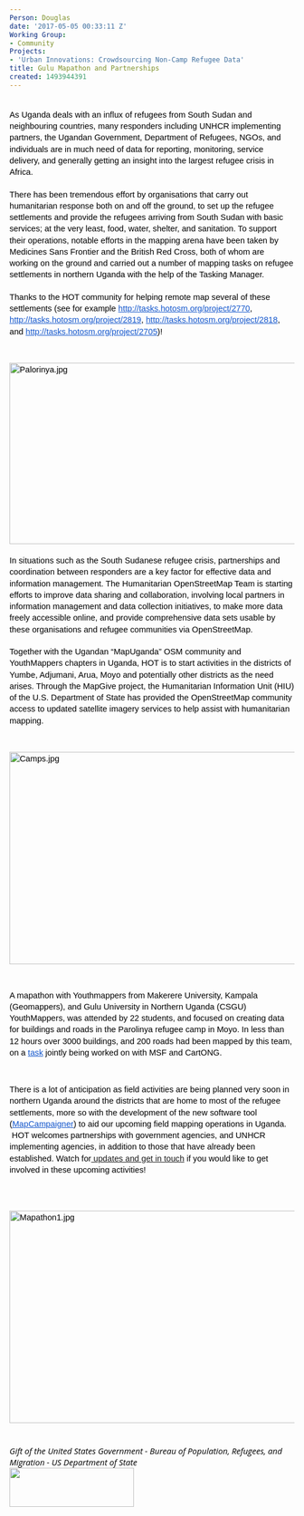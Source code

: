 ```yaml
---
Person: Douglas
date: '2017-05-05 00:33:11 Z'
Working Group:
- Community
Projects:
- 'Urban Innovations: Crowdsourcing Non-Camp Refugee Data'
title: Gulu Mapathon and Partnerships
created: 1493944391
---
```

<p style="line-height: 1.38; margin-top: 0pt; margin-bottom: 0pt;" dir="ltr"><span style="font-size: 11pt; font-family: Arial; color: #000000; background-color: transparent; font-weight: 400; font-style: normal; font-variant: normal; text-decoration: none; vertical-align: baseline; white-space: pre-wrap;">&nbsp;</span></p><p style="line-height: 1.38; margin-top: 0pt; margin-bottom: 0pt;" dir="ltr"><span style="font-size: 11pt; font-family: Arial; color: #000000; background-color: transparent; font-weight: 400; font-style: normal; font-variant: normal; text-decoration: none; vertical-align: baseline; white-space: pre-wrap;">As Uganda deals with an influx of refugees from South Sudan and neighbouring countries, many responders including UNHCR implementing partners, the Ugandan Government, Department of Refugees, NGOs, and individuals are in much need of data for reporting, monitoring, service delivery, and generally getting an insight into the largest refugee crisis in Africa.</span></p><p style="line-height: 1.38; margin-top: 0pt; margin-bottom: 0pt;" dir="ltr">&nbsp;</p><p style="line-height: 1.38; margin-top: 0pt; margin-bottom: 0pt;" dir="ltr"><span style="font-size: 11pt; font-family: Arial; color: #000000; background-color: transparent; font-weight: 400; font-style: normal; font-variant: normal; text-decoration: none; vertical-align: baseline; white-space: pre-wrap;">There has been tremendous effort by organisations that carry out humanitarian response both on and off the ground, to set up the refugee settlements and provide the refugees arriving from South Sudan with basic services; at the very least, food, water, shelter, and sanitation. To support their operations, notable efforts in the mapping arena have been taken by Medicines Sans Frontier and the British Red Cross, both of whom are working on the ground and carried out a number of mapping tasks on refugee settlements in northern Uganda with the help of the Tasking Manager. </span></p><p style="line-height: 1.38; margin-top: 0pt; margin-bottom: 0pt;" dir="ltr">&nbsp;</p><p style="line-height: 1.38; margin-top: 0pt; margin-bottom: 0pt;" dir="ltr"><span style="font-size: 11pt; font-family: Arial; color: #000000; background-color: transparent; font-weight: 400; font-style: normal; font-variant: normal; text-decoration: none; vertical-align: baseline; white-space: pre-wrap;">Thanks to the HOT community for helping remote map several of these settlements (see for example </span><a style="text-decoration: none;" href="http://tasks.hotosm.org/project/2770"><span style="font-size: 11pt; font-family: Arial; color: #1155cc; background-color: transparent; font-weight: 400; font-style: normal; font-variant: normal; text-decoration: underline; vertical-align: baseline; white-space: pre-wrap;">http://tasks.hotosm.org/project/2770</span></a><span style="font-size: 11pt; font-family: Arial; color: #000000; background-color: transparent; font-weight: 400; font-style: normal; font-variant: normal; text-decoration: none; vertical-align: baseline; white-space: pre-wrap;">, </span><a style="text-decoration: none;" href="http://tasks.hotosm.org/project/2819"><span style="font-size: 11pt; font-family: Arial; color: #1155cc; background-color: transparent; font-weight: 400; font-style: normal; font-variant: normal; text-decoration: underline; vertical-align: baseline; white-space: pre-wrap;">http://tasks.hotosm.org/project/2819</span></a><span style="font-size: 11pt; font-family: Arial; color: #000000; background-color: transparent; font-weight: 400; font-style: normal; font-variant: normal; text-decoration: none; vertical-align: baseline; white-space: pre-wrap;">, </span><a style="text-decoration: none;" href="http://tasks.hotosm.org/project/2818"><span style="font-size: 11pt; font-family: Arial; color: #1155cc; background-color: transparent; font-weight: 400; font-style: normal; font-variant: normal; text-decoration: underline; vertical-align: baseline; white-space: pre-wrap;">http://tasks.hotosm.org/project/2818</span></a><span style="font-size: 11pt; font-family: Arial; color: #000000; background-color: transparent; font-weight: 400; font-style: normal; font-variant: normal; text-decoration: none; vertical-align: baseline; white-space: pre-wrap;">, and </span><a style="text-decoration: none;" href="http://tasks.hotosm.org/project/2705"><span style="font-size: 11pt; font-family: Arial; color: #1155cc; background-color: transparent; font-weight: 400; font-style: normal; font-variant: normal; text-decoration: underline; vertical-align: baseline; white-space: pre-wrap;">http://tasks.hotosm.org/project/2705</span></a><span style="font-size: 11pt; font-family: Arial; color: #000000; background-color: transparent; font-weight: 400; font-style: normal; font-variant: normal; text-decoration: none; vertical-align: baseline; white-space: pre-wrap;">)!</span></p><p><strong id="docs-internal-guid-d5c2a10e-d5fb-55c5-bd19-460babe7a9e2" style="font-weight: normal;">&nbsp;</strong></p><p style="line-height: 1.38; margin-top: 0pt; margin-bottom: 0pt;" dir="ltr"><span style="font-size: 11pt; font-family: Arial; color: #000000; background-color: transparent; font-weight: 400; font-style: normal; font-variant: normal; text-decoration: none; vertical-align: baseline; white-space: pre-wrap;"><img style="border: none; transform: rotate(0.00rad); -webkit-transform: rotate(0.00rad);" src="https://lh6.googleusercontent.com/OKih2imB0nETR6yH6V4SsVmjJKbH6CTfWV16cAwtnH4j_AN1wWs7qwwAnKs-C7OEIfZN6fCNVMqJ8CZ306rLlZSCVYtvnpDE9ESQfdM1-xi4rAd3RbM91djoLbdLApU8NraDBA3j" alt="Palorinya.jpg" width="624" height="320"></span></p><p style="line-height: 1.38; margin-top: 0pt; margin-bottom: 0pt;" dir="ltr">&nbsp;</p><p style="line-height: 1.38; margin-top: 0pt; margin-bottom: 0pt;" dir="ltr"><span style="font-size: 11pt; font-family: Arial; color: #000000; background-color: transparent; font-weight: 400; font-style: normal; font-variant: normal; text-decoration: none; vertical-align: baseline; white-space: pre-wrap;">In situations such as the South Sudanese refugee crisis, partnerships and coordination between responders are a key factor for effective data and information management. The Humanitarian OpenStreetMap Team is starting efforts to improve data sharing and collaboration, involving local partners in information management and data collection initiatives, to make more data freely accessible online, and provide comprehensive data sets usable by these organisations and refugee communities via OpenStreetMap.</span></p><p style="line-height: 1.38; margin-top: 0pt; margin-bottom: 0pt;" dir="ltr">&nbsp;</p><p style="line-height: 1.38; margin-top: 0pt; margin-bottom: 0pt;" dir="ltr"><span style="font-size: 11pt; font-family: Arial; color: #000000; background-color: transparent; font-weight: 400; font-style: normal; font-variant: normal; text-decoration: none; vertical-align: baseline; white-space: pre-wrap;">Together with the Ugandan “MapUganda” OSM community and YouthMappers chapters in Uganda, HOT is to start activities in the districts of Yumbe, Adjumani, Arua, Moyo and potentially other districts as the need arises. Through the MapGive project, the Humanitarian Information Unit (HIU) of the U.S. Department of State has provided the OpenStreetMap community access to updated satellite imagery services to help assist with humanitarian mapping.</span></p><p><strong style="font-weight: normal;">&nbsp;</strong></p><p style="line-height: 1.38; margin-top: 0pt; margin-bottom: 0pt;" dir="ltr"><span style="font-size: 11pt; font-family: Arial; color: #000000; background-color: transparent; font-weight: 400; font-style: normal; font-variant: normal; text-decoration: none; vertical-align: baseline; white-space: pre-wrap;"><img style="border: none; transform: rotate(0.00rad); -webkit-transform: rotate(0.00rad);" src="https://lh3.googleusercontent.com/UWqb0gO989i4gSJAUX37WZmd9iq67YNsYEbGC8KjLX1m2jFMrt5KOGh2ucxNYXCvPICYpCh_rIWMWSzmoX1Wt8NKh_cySPLivRSBWyAvA1IckFWxdOHsQ5o97sxF-QueQabMNhTk" alt="Camps.jpg" width="624" height="375"></span></p><p>&nbsp;</p><p style="line-height: 1.38; margin-top: 0pt; margin-bottom: 0pt;" dir="ltr"><span style="font-size: 11pt; font-family: Arial; color: #000000; background-color: transparent; font-weight: 400; font-style: normal; font-variant: normal; text-decoration: none; vertical-align: baseline; white-space: pre-wrap;">A mapathon with Youthmappers from Makerere University, Kampala (Geomappers), and Gulu University in Northern Uganda (CSGU) YouthMappers, was attended by 22 students, and focused on creating data for buildings and roads in the Parolinya refugee camp in Moyo. In less than 12 hours over 3000 buildings, and 200 roads had been mapped by this team, on a </span><a style="text-decoration: none;" href="http://tasks.hotosm.org/project/2770"><span style="font-size: 11pt; font-family: Arial; color: #1155cc; background-color: transparent; font-weight: 400; font-style: normal; font-variant: normal; text-decoration: underline; vertical-align: baseline; white-space: pre-wrap;">task</span></a><span style="font-size: 11pt; font-family: Arial; color: #000000; background-color: transparent; font-weight: 400; font-style: normal; font-variant: normal; text-decoration: none; vertical-align: baseline; white-space: pre-wrap;"> jointly being worked on with MSF and CartONG.</span></p><p><strong style="font-weight: normal;">&nbsp;</strong></p><p style="line-height: 1.38; margin-top: 0pt; margin-bottom: 0pt;" dir="ltr"><span style="font-size: 11pt; font-family: Arial; color: #000000; background-color: transparent; font-weight: 400; font-style: normal; font-variant: normal; text-decoration: none; vertical-align: baseline; white-space: pre-wrap;">There is a lot of anticipation as field activities are being planned very soon in northern Uganda around the districts that are home to most of the refugee settlements, more so with the development of the new software tool (</span><a style="text-decoration: none;" href="https://github.com/hotosm/field-campaigner"><span style="font-size: 11pt; font-family: Arial; color: #1155cc; background-color: transparent; font-weight: 400; font-style: normal; font-variant: normal; text-decoration: underline; vertical-align: baseline; white-space: pre-wrap;">MapCampaigner</span></a><span style="font-size: 11pt; font-family: Arial; color: #000000; background-color: transparent; font-weight: 400; font-style: normal; font-variant: normal; text-decoration: none; vertical-align: baseline; white-space: pre-wrap;">) to aid our upcoming field mapping operations in Uganda. &nbsp;HOT welcomes partnerships with government agencies, and UNHCR implementing agencies, in addition to those that have already been established. Watch for</span><span style="font-size: 11pt; font-family: Arial; color: #000000; background-color: transparent; font-weight: 400; font-style: normal; font-variant: normal; text-decoration: none; vertical-align: baseline; white-space: pre-wrap;"><a href="https://twitter.com/hotosm"> updates and get in touch</a> if you would like to get involved in these upcoming activities!</span></p><p><strong style="font-weight: normal;"><br><br></strong></p><p style="line-height: 1.38; margin-top: 0pt; margin-bottom: 0pt;" dir="ltr"><span style="font-size: 11pt; font-family: Arial; color: #000000; background-color: transparent; font-weight: 400; font-style: normal; font-variant: normal; text-decoration: none; vertical-align: baseline; white-space: pre-wrap;"><img style="border: none; transform: rotate(0.00rad); -webkit-transform: rotate(0.00rad);" src="https://lh3.googleusercontent.com/2ZEhUNKqZsJeE-4PqaE7fqoifZFvFSbeT1acfFi8vxjMrLIHHeApK5UcNLQECIrybsfC_i84PflpBJjhRUuAdN2BEmL6Fllyep_pDM0w1rc-dVXAGt037prMHqitmsnYiXQlbzRv" alt="Mapathon1.jpg" width="624" height="375"></span></p><p style="line-height: 1.38; margin-top: 0pt; margin-bottom: 0pt;" dir="ltr">&nbsp;</p><p style="line-height: 1.38; margin-top: 0pt; margin-bottom: 0pt;" dir="ltr">&nbsp;</p><p style="line-height: 1.38; margin-top: 0pt; margin-bottom: 0pt;" dir="ltr"><span id="docs-internal-guid-5b701aee-378b-0dc3-a3da-d5dfda8180f3" style="font-size: 11pt; font-family: 'Open Sans'; color: #000000; background-color: transparent; font-weight: 400; font-style: italic; font-variant: normal; text-decoration: none; vertical-align: baseline;">Gift of the United States Government - Bureau of Population, Refugees, and Migration - US Department of State</span></p><p style="line-height: 1.38; margin-top: 0pt; margin-bottom: 0pt;" dir="ltr"><span style="font-size: 11pt; font-family: 'Open Sans'; color: #000000; background-color: transparent; font-weight: 400; font-style: italic; font-variant: normal; text-decoration: none; vertical-align: baseline;"><img class="image-medium" src="/sites/default/files/styles/medium/public/US-Flag%2BDoS.jpg?itok=Xfo8teb8" alt="" width="220" height="69"></span></p><p style="line-height: 1.38; margin-top: 0pt; margin-bottom: 0pt;" dir="ltr">&nbsp;</p><p><span style="font-weight: normal;">&nbsp;</span></p>
